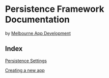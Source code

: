 # Persistence Framework Documentation

by [Melbourne App Development](https://melbourneappdevelopment.com)

## Index
[Persistence Settings](https://melbourne-app-development.github.io/persistence-layer/PersistenceFrameworkSettings.html)

[Creating a new app](https://melbourne-app-development.github.io/persistence-layer/CreatingANewApp.html)


